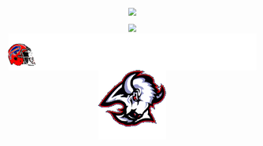 <!-- Top badges -->
<p align="center">
  <a href="https://go-skill-icons.vercel.app/">
    <img
      src="https://go-skill-icons.vercel.app/api/icons?i=raspberrypi,chatgpt,linux,cs,java,golang,html"
    />
  </a>
</p>

<div align="center">
      <img src="https://github-readme-stats.vercel.app/api/wakatime?username=@chado&layout=compact&custom_title=Time%20Spent%20Sitting&langs_count=6&theme=dark&show_icons=true&hide_border=true" />
</div>

<div align="center">
    <img src="./bills.gif" width="auto" align="center" />
     <img src="./sabres.gif" align="center" />
</div>

